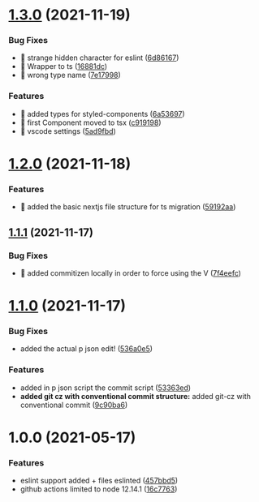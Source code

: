 # [1.3.0](https://github.com/Lincerossa/marcelloluatti.com/compare/v1.2.0...v1.3.0) (2021-11-19)


### Bug Fixes

* 🐛 strange hidden character for eslint ([6d86167](https://github.com/Lincerossa/marcelloluatti.com/commit/6d861674f3ef1c90d8406d580213f34589b619fe))
* 🐛 Wrapper to ts ([16881dc](https://github.com/Lincerossa/marcelloluatti.com/commit/16881dc687f108ff0c8ae1ad24b7b54ead7338a6))
* 🐛 wrong type name ([7e17998](https://github.com/Lincerossa/marcelloluatti.com/commit/7e17998b3bb77a4a3ae91de1fc1f4b063b7a3aee))


### Features

* 🎸 added types for styled-components ([6a53697](https://github.com/Lincerossa/marcelloluatti.com/commit/6a5369745840a40173b75af9585ced0e65b64e54))
* 🎸 first Component moved to tsx ([c919198](https://github.com/Lincerossa/marcelloluatti.com/commit/c919198e1af419be674a09efab3fd47bce26b353))
* 🎸 vscode settings ([5ad9fbd](https://github.com/Lincerossa/marcelloluatti.com/commit/5ad9fbd9aab5a83e69c5284c57fbf1303f0e3310))

# [1.2.0](https://github.com/Lincerossa/marcelloluatti.com/compare/v1.1.1...v1.2.0) (2021-11-18)


### Features

* 🎸 added the basic nextjs file structure for ts migration ([59192aa](https://github.com/Lincerossa/marcelloluatti.com/commit/59192aa49ed87fb9d1398c89c690869367288981))

## [1.1.1](https://github.com/Lincerossa/marcelloluatti.com/compare/v1.1.0...v1.1.1) (2021-11-17)


### Bug Fixes

* 🐛 added commitizen locally in order to force using the V ([7f4eefc](https://github.com/Lincerossa/marcelloluatti.com/commit/7f4eefcdda131a5c2918e814c761c860529bb943))

# [1.1.0](https://github.com/Lincerossa/marcelloluatti.com/compare/v1.0.0...v1.1.0) (2021-11-17)


### Bug Fixes

* added the actual p json edit! ([536a0e5](https://github.com/Lincerossa/marcelloluatti.com/commit/536a0e523337a89c989750c0b816482bdc878580))


### Features

* added in p json script the commit script ([53363ed](https://github.com/Lincerossa/marcelloluatti.com/commit/53363ed923c7e0a258a4418adb72efca402de13c))
* **added git cz with conventional commit structure:** added git-cz with conventional commit ([9c90ba6](https://github.com/Lincerossa/marcelloluatti.com/commit/9c90ba6ec7155854e37d4594da04b4b62a1c5f35))

# 1.0.0 (2021-05-17)


### Features

* eslint support added + files eslinted ([457bbd5](https://github.com/Lincerossa/marcelloluatti.com/commit/457bbd569e3620bc597cf240ac1d9e7e5692d114))
* github actions limited to node 12.14.1 ([16c7763](https://github.com/Lincerossa/marcelloluatti.com/commit/16c776393899ae349bc0291d90b0fab6b629baf8))
